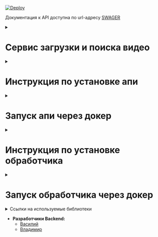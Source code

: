 [![Deploy](https://github.com/inferno681/lcthackathon/actions/workflows/deploy.yaml/badge.svg)](https://github.com/inferno681/lcthackathon/actions/workflows/deploy.yaml)
<br>

Документация к API доступна по url-адресу [SWAGER](https://lcthackathon.ddns.net/docs)

<details><summary><h1>Сервис загрузки и поиска видео</h1></summary>

* **MVP:**
  + Цель: Организация обработки и поиска видео.
  + Размещение: АПИ на сервере с ЦПУ, обработчик видео на сервере с ГПУ.

* **Функциональные возможности:**
  + Обработка видео по ссылке и внесение в информации о видео в базу данных.
  + Поиск видео различными алгоритмами.

* **Преимущества:**
  + Применение моделей машинного обучения для анализа видео.
  + Виды поиска: по тэгам, полнотекстовый, комбинированный.

</details>

<details><summary><h1>Инструкция по установке апи</h1></summary>

Клонируйте репозиторий и перейдите в него.
```bash
git@github.com:inferno681/lcthackathon.git
```

Для установки зависимостей создайте и активируйте виртульное окружение и выполните следующую команду:
```bash
pip install -r requirements.txt
```

Создайте файл **.env**, в корневой папке проекта, с переменными окружения.

```
APP_TITLE = Video search yappi (название сервиса для свагер)
APP_DESCRIPTION = Video search service (описание сервиса для свагер)
DB_HOST = localhost (хост базы данных)
DB_PORT = 5432 (порт базы данных)
POSTGRES_USER = postgres (имя пользователя для подключение к базе данных)
POSTGRES_PASSWORD = secret_password (пароль для подключения к базе данных)
POSTGRES_DB = postgres (название базы данных)
POOL_SIZE = 15 (количество одновременных соединений с базой данных)
POOL_TIMEOUT = 300 (таймаут для ответа апи)
EMBEDDINGS_SERVER = http://127.0.0.1:8082 (сервис эмбеддингов)
OLLAMA_SERVER = http://127.0.0.1:8083 (сервис оллама)
REDIS_HOST = localhost (хост редиса для загрузки задач)
REDIS_PORT = 6379 (порт редиса)
MEDIA_FOLDER = ./media (папка для сохранения изображений)

```

Находясь в корневой папке проекта выполните миграции.
  ```
  alembic upgrade head
  ```

Команда для запуска сервера:
  ```
  uvicorn app.main:app
  ```

</details>

<details><summary><h1>Запуск апи через докер</h1></summary>

- Клонируйте репозиторий.
- Перейдите в папку **infra** и создайте в ней файл **.env** с переменными окружения:
```
APP_TITLE = Video search yappi (название сервиса для свагер)
APP_DESCRIPTION = Video search service (описание сервиса для свагер)
DB_HOST = localhost (хост базы данных)
DB_PORT = 5432 (порт базы данных)
POSTGRES_USER = postgres (имя пользователя для подключение к базе данных)
POSTGRES_PASSWORD = secret_password (пароль для подключения к базе данных)
POSTGRES_DB = postgres (название базы данных)
POOL_SIZE = 15 (количество одновременных соединений с базой данных)
POOL_TIMEOUT = 300 (таймаут для ответа апи)
EMBEDDINGS_SERVER = http://127.0.0.1:8082 (сервис эмбеддингов)
OLLAMA_SERVER = http://127.0.0.1:8083 (сервис оллама)
REDIS_HOST = localhost (хост редиса для загрузки задач)
REDIS_PORT = 6379 (порт редиса)
MEDIA_FOLDER = ./media (папка для сохранения изображений)
```
- Из папки **infra** запустите docker-compose-api-prod.yaml:
  ```
  ~$ docker compose -f docker-compose-api-prod.yaml up -d
  ```
- В контейнере **backend** выполните миграции:
  ```
  ~$ docker compose -f docker-compose-api-prod.yaml exec backend alembic upgrade head

  ```

</details>

<details><summary><h1>Инструкция по установке обработчика</h1></summary>

Клонируйте репозиторий и перейдите в него.
```bash
git@github.com:inferno681/lcthackathon.git
```

Для установки зависимостей перейдите в папку "worker", создайте и активируйте виртульное окружение и выполните следующую команду:
```bash
pip install -r requirements.txt
```
Файл requirements.txt составлен с учет ГПУ NVIDIA. В случае применения других ГПУ этот файл необходимо изменить!

Создайте файл **.env**, в корневой папке проекта, с переменными окружения.

```
DB_HOST = (хост базы данных, подключенной к АПИ)
DB_PORT = (порт базы данных, подключенной к АПИ)
POSTGRES_USER = (имя пользователя базы данных, подключенной к АПИ)
POSTGRES_PASSWORD = (имя пользователя базы данных, подключенной к АПИ)
POSTGRES_DB = (название пользователя базы данных, подключенной к АПИ)
POOL_TIMEOUT = 300 (таймаут для ответа)
POOL_SIZE = 15 (количество одновременных соединений с базой данных)
GPU_HOST = (хост с возможностью использовать ГПУ)
REDIS_HOST = (хост редис, подключенный к АПИ)
REDIS_PORT = (порт редис, подключенный к АПИ)
SCREENSHOT_UPLOAD_LINK = (ссылка на эндпоинт АПИ для загрузки скриншота)
EMBEDDINGS_PORT = (порт сервиса эмбеддингов)
OLLAMA_PORT = (порт сервиса ОЛЛАМА)
OPENAI_PORT = (порт сервиса OPENAI)
TEMP_PATH = (путь к временным файлам)

```
Для сервиса оллама необходимо загрузить дополнительные модели:

```bash
# mmproj
wget https://huggingface.co/xtuner/llava-llama-3-8b-v1_1-gguf/resolve/main/llava-llama-3-8b-v1_1-mmproj-f16.gguf

# int4 llm
wget https://huggingface.co/xtuner/llava-llama-3-8b-v1_1-gguf/resolve/main/llava-llama-3-8b-v1_1-int4.gguf

# ollama int4 modelfile
wget https://huggingface.co/xtuner/llava-llama-3-8b-v1_1-gguf/resolve/main/OLLAMA_MODELFILE_INT4

docker run -d --gpus=all -v ./data:/root/.ollama -p 8083:11434 --name ollama ollama/ollama
```
В терминале заходим на контейнер ollama и выполняем команды:
```bash
ollama create llava-llama3-int4 -f ./OLLAMA_MODELFILE_INT4
ollama run llava-llama3-int4
```


Находясь в корневой папке проекта запустите обработчи очереди.
  ```
  arq main.WorkerSettings

  ```

</details>

<details><summary><h1>Запуск обработчика через докер</h1></summary>

- Клонируйте репозиторий.
- Перейдите в папку **infra** и создайте в ней файл **.env** с переменными окружения:
```
DB_HOST = (хост базы данных, подключенной к АПИ)
DB_PORT = (порт базы данных, подключенной к АПИ)
POSTGRES_USER = (имя пользователя базы данных, подключенной к АПИ)
POSTGRES_PASSWORD = (имя пользователя базы данных, подключенной к АПИ)
POSTGRES_DB = (название пользователя базы данных, подключенной к АПИ)
POOL_TIMEOUT = 300 (таймаут для ответа)
POOL_SIZE = 15 (количество одновременных соединений с базой данных)
GPU_HOST = (хост с возможностью использовать ГПУ)
REDIS_HOST = (хост редис, подключенный к АПИ)
REDIS_PORT = (порт редис, подключенный к АПИ)
SCREENSHOT_UPLOAD_LINK = (ссылка на эндпоинт АПИ для загрузки скриншота)
EMBEDDINGS_PORT = (порт сервиса эмбеддингов)
OLLAMA_PORT = (порт сервиса ОЛЛАМА)
OPENAI_PORT = (порт сервиса OPENAI)
TEMP_PATH = (путь к временным файлам)
```
- Из папки **infra** запустите docker-compose-worker-prod.yaml:
  ```
  ~$ docker compose -f docker-compose-worker-prod.yaml up -d
  ```
- Для загрузки и установки моделей Оллама запустите исполняемый файл:

  ```
  ~$ bash your-script.sh
  ```


</details>

<details><summary>Ссылки на используемые библиотеки</summary>

- [Python](https://www.python.org/downloads/release/python-3122/)
- [FastAPI](https://fastapi.tiangolo.com/)
- [ARQ](https://arq-docs.helpmanual.io/)
- [PostgreSQL](https://www.postgresql.org/)
- [Docker](https://www.docker.com/)
- [PyTorch](https://pytorch.org/)
- [Ollama](https://www.ollama.com/)
- [Сервис эмбеддингов](https://huggingface.co/docs/text-embeddings-inference/index)

</details>

* **Разработчики Backend:**
  + [Василий](https://github.com/inferno681)
  + [Владимир](https://github.com/Vladimir-pro)
